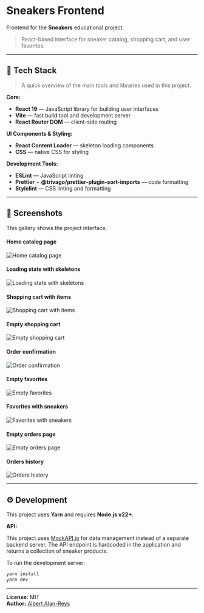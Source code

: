 # Sneakers Frontend

Frontend for the **Sneakers** educational project.

> React-based interface for sneaker catalog, shopping cart, and user favorites.

---

## 🧰 Tech Stack

> A quick overview of the main tools and libraries used in this project.

**Core:**

- **React 19** — JavaScript library for building user interfaces
- **Vite** — fast build tool and development server
- **React Router DOM** — client-side routing

**UI Components & Styling:**

- **React Content Loader** — skeleton loading components
- **CSS** — native CSS for styling

**Development Tools:**

- **ESLint** — JavaScript linting
- **Prettier** + **@trivago/prettier-plugin-sort-imports** — code formatting
- **Stylelint** — CSS linting and formatting

---

## 📸 Screenshots

This gallery shows the project interface.

#### Home catalog page

![Home catalog page](public/screenshots/catalog.png)

#### Loading state with skeletons

![Loading state with skeletons](public/screenshots/catalog-loading.png)

#### Shopping cart with items

![Shopping cart with items](public/screenshots/cart-with-items.png)

#### Empty shopping cart

![Empty shopping cart](public/screenshots/cart-empty.png)

#### Order confirmation

![Order confirmation](public/screenshots/order-success.png)

#### Empty favorites

![Empty favorites](public/screenshots/favorites-empty.png)

#### Favorites with sneakers

![Favorites with sneakers](public/screenshots/favorites-with-items.png)

#### Empty orders page

![Empty orders page](public/screenshots/orders-empty.png)

#### Orders history

![Orders history](public/screenshots/orders-history.png)

---

## ⚙️ Development

This project uses **Yarn** and requires **Node.js v22+**.

**API:**

This project uses [MockAPI.io](https://mockapi.io) for data management instead of a separate backend server. The API endpoint is hardcoded in the application and returns a collection of sneaker products.

To run the development server:

```bash
yarn install
yarn dev
```

---

**License:** MIT  
**Author:** [Albert Alan-Reys](https://github.com/albert-alanreys)
